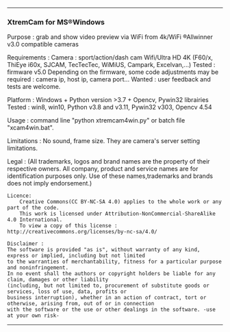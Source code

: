 -------------------------------------------------------------------------------------------------------------------------
###                 XtremCam for MS®Windows

Purpose : grab and show video preview via WiFi from 4k/WiFi ®Allwinner v3.0 compatible cameras

Requirements : 
  Camera :    sport/action/dash cam Wifi/Ultra HD 4K (F60/x, ThiEye i60x, SJCAM, TecTecTec, WiMiUS, Campark, Excelvan,...)
              Tested : firmware v5.0
              Depending on the firmware, some code adjustments may be required : camera ip, host ip, camera port...
              Wanted : user feedback and tests are welcome.
              
  Platform :  Windows + Python version >3.7 + Opencv, Pywin32 librairies
              Tested : win8, win10, Python v3.8 and v3.11, Pywin32 v303, Opencv 4.54
  
  Usage :     command line "python xtremcam4win.py" or batch file "xcam4win.bat".
  
  Limitations : No sound, frame size. They are camera's server setting limitations.
  
  Legal :  (All trademarks, logos and brand names are the property of their respective owners.
  All company, product and service names are for identification purposes only.
  Use of these names,trademarks and brands does not imply endorsement.)
  
	Licence:
        Creative Commons(CC BY-NC-SA 4.0) applies to the whole work or any part of the code.
        This work is licensed under Attribution-NonCommercial-ShareAlike 4.0 International.
        To view a copy of this license : http://creativecommons.org/licenses/by-nc-sa/4.0/

	Disclaimer :
	The software is provided "as is", without warranty of any kind, express or implied, including but not limited
	to the warranties of merchantability, fitness for a particular purpose and noninfringement.
	In no event shall the authors or copyright holders be liable for any claim, damages or other liability
	(including, but not limited to, procurement of substitute goods or services, loss of use, data, profits or
	business interruption), whether in an action of contract, tort or otherwise, arising from, out of or in connection
	with the software or the use or other dealings in the software. -use at your own risk-
-------------------------------------------------------------------------------------------------------------------------
